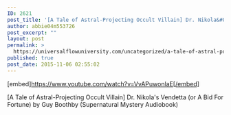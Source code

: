 ```yaml
---
ID: 2621
post_title: '[A Tale of Astral-Projecting Occult Villain] Dr. Nikola&#8217;s Vendetta (AKA: A Bid For Fortune)'
author: abbie04m553726
post_excerpt: ""
layout: post
permalink: >
  https://universalflowuniversity.com/uncategorized/a-tale-of-astral-projecting-occult-villain-dr-nikolas-vendetta-aka-a-bid-for-fortune/
published: true
post_date: 2015-11-06 02:55:02
---
```

[embed]https://www.youtube.com/watch?v=VvAPuwonlaE[/embed]<br>
<p>[A Tale of Astral-Projecting Occult Villain] Dr. Nikola's Vendetta (or A Bid For Fortune) by Guy Boothby (Supernatural Mystery Audiobook)</p>